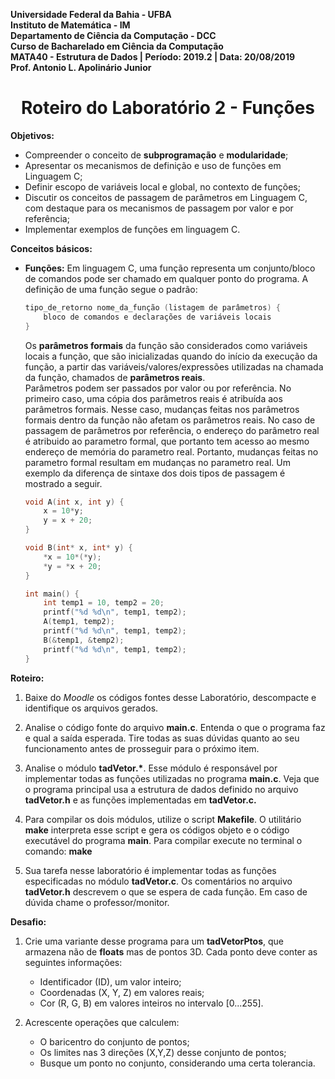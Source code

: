 **Universidade Federal da Bahia - UFBA**<br>
**Instituto de Matemática - IM**<br>
**Departamento de Ciência da Computação - DCC**<br>
**Curso de Bacharelado em Ciência da Computação**<br>
**MATA40 - Estrutura de Dados | Período: 2019.2 | Data: 20/08/2019**<br>
**Prof. Antonio L. Apolinário Junior**

<h1 align="center">Roteiro do Laboratório 2 - Funções</h1>

**Objetivos:**

-   Compreender o conceito de **subprogramação** e **modularidade**;
-   Apresentar os mecanismos de definição e uso de funções em Linguagem C;
-   Definir escopo de variáveis local e global, no contexto de funções;
-   Discutir os conceitos de passagem de parâmetros em Linguagem C, com destaque para os mecanismos de passagem por valor e por referência;
-   Implementar exemplos de funções em linguagem C.

**Conceitos básicos:**

-   **Funções:**
    Em linguagem C, uma função representa um conjunto/bloco de comandos pode ser chamado em qualquer ponto do programa. A definição de uma função segue o padrão: 
	```c
	tipo_de_retorno nome_da_função (listagem de parâmetros) {
		bloco de comandos e declarações de variáveis locais
	}
	```

	Os **parâmetros formais** da função são considerados como variáveis locais a função, que são inicializadas quando do início da execução da função, a partir das variáveis/valores/expressões utilizadas na chamada da função, chamados de **parâmetros reais**.<br>
	Parâmetros podem ser passados por valor ou por referência. No primeiro caso, uma cópia dos parâmetros reais é atribuída aos parâmetros formais. Nesse caso, mudanças feitas nos parâmetros formais dentro da função não afetam os parâmetros reais. No caso de passagem de parâmetros por referência, o endereço do parâmetro real é atribuido ao parametro formal, que portanto tem acesso ao mesmo endereço de memória do parametro real. Portanto, mudanças feitas no parametro formal resultam em mudanças no parametro real. Um exemplo da diferença de sintaxe dos dois tipos de passagem é mostrado a seguir.

	```c
	void A(int x, int y) {
		x = 10*y;
		y = x + 20;
	}

	void B(int* x, int* y) {
		*x = 10*(*y);
		*y = *x + 20;
	}

	int main() {
		int temp1 = 10, temp2 = 20;
		printf("%d %d\n", temp1, temp2);
		A(temp1, temp2);
		printf("%d %d\n", temp1, temp2);
		B(&temp1, &temp2);
		printf("%d %d\n", temp1, temp2);
	}
	```

**Roteiro:**

1. Baixe do _Moodle_ os códigos fontes desse Laboratório, descompacte e identifique os arquivos gerados.

2. Analise o código fonte do arquivo **main.c**. Entenda o que o programa faz e qual a saída esperada. Tire todas as suas dúvidas quanto ao seu funcionamento antes de prosseguir para o próximo item.

3. Analise o módulo **tadVetor.\***. Esse módulo é responsável por implementar todas as funções utilizadas no programa **main.c**. Veja que o programa principal usa a estrutura de dados definido no arquivo **tadVetor.h** e as funções implementadas em **tadVetor.c.**

4. Para compilar os dois módulos, utilize o script **Makefile**. O utilitário **make** interpreta esse script e gera os códigos objeto e o código executável do programa **main**. Para compilar execute no terminal o comando: **make**

5. Sua tarefa nesse laboratório é implementar todas as funções especificadas no módulo **tadVetor.c**. Os comentários no arquivo **tadVetor.h** descrevem o que se espera de cada função. Em caso de dúvida chame o professor/monitor.

**Desafio:**

1. Crie uma variante desse programa para um **tadVetorPtos**, que armazena não de **floats** mas de pontos 3D. Cada ponto deve conter as seguintes informações:

    - Identificador (ID), um valor inteiro;
    - Coordenadas (X, Y, Z) em valores reais;
    - Cor (R, G, B) em valores inteiros no intervalo [0...255].

2. Acrescente operações que calculem:

    - O baricentro do conjunto de pontos;
    - Os limites nas 3 direções (X,Y,Z) desse conjunto de pontos;
    - Busque um ponto no conjunto, considerando uma certa tolerancia.

